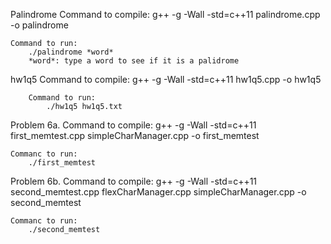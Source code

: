 Palindrome
	Command to compile: 
		g++ -g -Wall -std=c++11 palindrome.cpp -o palindrome

	Command to run: 
		./palindrome *word*
		*word*: type a word to see if it is a palidrome


hw1q5
	Command to compile: 
		g++ -g -Wall -std=c++11 hw1q5.cpp -o hw1q5

		Command to run: 
			./hw1q5 hw1q5.txt

Problem 6a.
	Command to compile:
		g++ -g -Wall -std=c++11 first_memtest.cpp simpleCharManager.cpp -o first_memtest

	Commanc to run:
		./first_memtest

Problem 6b.
	Command to compile:
		g++ -g -Wall -std=c++11 second_memtest.cpp flexCharManager.cpp simpleCharManager.cpp -o second_memtest

	Commanc to run:
		./second_memtest	

